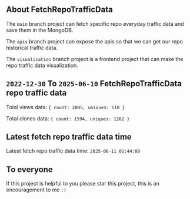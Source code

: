 ## About FetchRepoTrafficData

The `main` branch project can fetch specific repo everyday traffic data and save them in the MongoDB.

The `apis` branch project can expose the apis so that we can get our repo historical traffic data.

The `visualization` branch project is a frontend project that can make the repo traffic data visualization.

## `2022-12-30` To `2025-06-10` FetchRepoTrafficData repo traffic data

Total views data: `{ count: 2005, uniques: 510 }`

Total clones data: `{ count: 1594, uniques: 1262 }`

## Latest fetch repo traffic data time

Latest fetch repo traffic data time: `2025-06-11 01:44:08`

## To everyone

If this project is helpful to you please star this project, this is an encouragement to me `:)`



